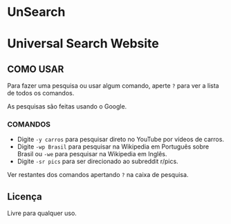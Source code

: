 # UnSearch

# Universal Search Website

## COMO USAR 

Para fazer uma pesquisa ou usar algum comando, aperte `?` para ver a lista de todos os comandos.

As pesquisas são feitas usando o Google.

### COMANDOS

* Digite `-y carros` para pesquisar direto no YouTube por vídeos de carros.
* Digite `-wp Brasil` para pesquisar na Wikipedia em Português sobre Brasil ou `-we` para pesquisar na Wikipedia em Inglês.
* Digite `-sr pics` para ser direcionado ao subreddit r/pics.

Ver restantes dos comandos apertando `?` na caixa de pesquisa.

## Licença

Livre para qualquer uso.
